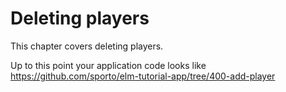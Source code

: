 # Deleting players

This chapter covers deleting players.

Up to this point your application code looks like <https://github.com/sporto/elm-tutorial-app/tree/400-add-player>

